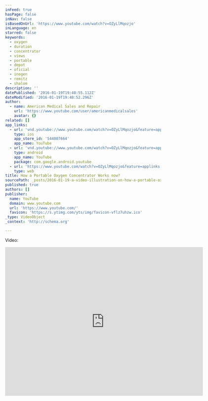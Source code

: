 ```yaml
---
inFeed: true
hasPage: false
inNav: false
isBasedOnUrl: 'https://www.youtube.com/watch?v=OZyLlMqozjo'
inLanguage: en
starred: false
keywords:
  - oxygen
  - duration
  - concentrator
  - views
  - portable
  - depot
  - oficial
  - inogen
  - remitz
  - shalom
description: ''
datePublished: '2016-01-19T19:48:55.112Z'
dateModified: '2016-01-19T19:48:52.296Z'
author:
  - name: American Medical Sales and Repair
    url: 'https://www.youtube.com/user/americanmedicalsales'
    avatar: {}
related: []
app_links:
  - url: 'vnd.youtube://www.youtube.com/watch?v=OZyLlMqozjo&feature=applinks'
    type: ios
    app_store_id: '544007664'
    app_name: YouTube
  - url: 'vnd.youtube://www.youtube.com/watch?v=OZyLlMqozjo&feature=applinks'
    type: android
    app_name: YouTube
    package: com.google.android.youtube
  - url: 'https://www.youtube.com/watch?v=OZyLlMqozjo&feature=applinks'
    type: web
title: How a Portable Oxygen Concentrator Works now?
sourcePath: _posts/2016-01-19-a-video-illustration-on-how-a-portable-oxygen-concentrator-w.md
published: true
authors: []
publisher:
  name: YouTube
  domain: www.youtube.com
  url: 'https://www.youtube.com/'
  favicon: 'https://s.ytimg.com/yts/img/favicon-vflz7uhzw.ico'
_type: VideoObject
_context: 'http://schema.org'

---
```

Video:

<iframe src="https://cdn.embedly.com/widgets/media.html?src=https%3A%2F%2Fwww.youtube.com%2Fembed%2FOZyLlMqozjo%3Ffeature%3Doembed&amp;url=https%3A%2F%2Fwww.youtube.com%2Fwatch%3Fv%3DOZyLlMqozjo&amp;image=https%3A%2F%2Fi.ytimg.com%2Fvi%2FOZyLlMqozjo%2Fhqdefault.jpg&amp;key=b7d04c9b404c499eba89ee7072e1c4f7&amp;type=text%2Fhtml&amp;schema=youtube" width="640" height="480" scrolling="no" frameborder="0" allowfullscreen="allowfullscreen" style=""></iframe>